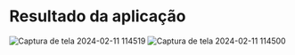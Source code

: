 # Resultado da aplicação

![Captura de tela 2024-02-11 114519](https://github.com/pamlotusia/grid-preco/assets/85904398/a2450599-aaf9-4123-99db-4c1e425102cc)
![Captura de tela 2024-02-11 114500](https://github.com/pamlotusia/grid-preco/assets/85904398/d35b41ba-39cb-4684-b267-5c9cceab241b)
